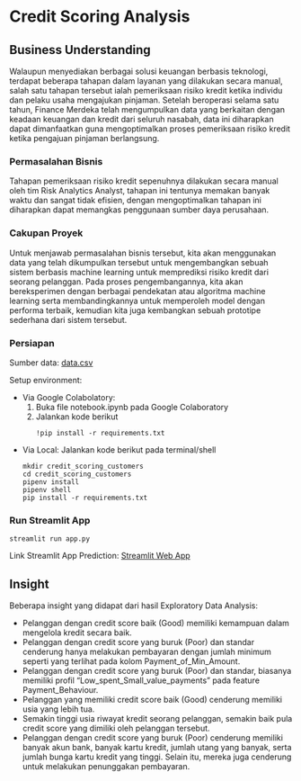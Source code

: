 # Credit Scoring Analysis

## Business Understanding

Walaupun menyediakan berbagai solusi keuangan berbasis teknologi, terdapat beberapa tahapan dalam layanan yang dilakukan secara manual, salah satu tahapan tersebut ialah pemeriksaan risiko kredit ketika individu dan pelaku usaha mengajukan pinjaman. Setelah beroperasi selama satu tahun, Finance Merdeka telah mengumpulkan data yang berkaitan dengan keadaan keuangan dan kredit dari seluruh nasabah, data ini diharapkan dapat dimanfaatkan guna mengoptimalkan proses pemeriksaan risiko kredit ketika pengajuan pinjaman berlangsung.

### Permasalahan Bisnis

Tahapan pemeriksaan risiko kredit sepenuhnya dilakukan secara manual oleh tim Risk Analytics Analyst, tahapan ini tentunya memakan banyak waktu dan sangat tidak efisien, dengan mengoptimalkan tahapan ini diharapkan dapat memangkas penggunaan sumber daya perusahaan.

### Cakupan Proyek

Untuk menjawab permasalahan bisnis tersebut, kita akan menggunakan data yang telah dikumpulkan tersebut untuk mengembangkan sebuah sistem berbasis machine learning untuk memprediksi risiko kredit dari seorang pelanggan. Pada proses pengembangannya, kita akan bereksperimen dengan berbagai pendekatan atau algoritma machine learning serta membandingkannya untuk memperoleh model dengan performa terbaik, kemudian kita juga kembangkan sebuah prototipe sederhana dari sistem tersebut.

### Persiapan

Sumber data: [data.csv](https://www.kaggle.com/datasets/parisrohan/credit-score-classification)

Setup environment:
- Via Google Colabolatory:
   1. Buka file notebook.ipynb pada Google Colaboratory
   2. Jalankan kode berikut
      ```
      !pip install -r requirements.txt
      ```
- Via Local:
   Jalankan kode berikut pada terminal/shell
   ```
   mkdir credit_scoring_customers
   cd credit_scoring_customers
   pipenv install
   pipenv shell
   pip install -r requirements.txt
   ```

### Run Streamlit App

```
streamlit run app.py
```
Link Streamlit App Prediction: [Streamlit Web App](https://student-dropout-analysis-msyarif.streamlit.app/)

## Insight

Beberapa insight yang didapat dari hasil Exploratory Data Analysis:
- Pelanggan dengan credit score baik (Good) memiliki kemampuan dalam mengelola kredit secara baik.
- Pelanggan dengan credit score yang buruk (Poor) dan standar cenderung hanya melakukan pembayaran dengan jumlah minimum seperti yang terlihat pada kolom Payment_of_Min_Amount.
- Pelanggan dengan credit score yang buruk (Poor) dan standar, biasanya memiliki profil “Low_spent_Small_value_payments” pada feature Payment_Behaviour.
- Pelanggan yang memiliki credit score baik (Good) cenderung memiliki usia yang lebih tua.
- Semakin tinggi usia riwayat kredit seorang pelanggan, semakin baik pula credit score yang dimiliki oleh pelanggan tersebut.
- Pelanggan dengan credit score yang buruk (Poor) cenderung memiliki banyak akun bank, banyak kartu kredit, jumlah utang yang banyak, serta jumlah bunga kartu kredit yang tinggi. Selain itu, mereka juga cenderung untuk melakukan penunggakan pembayaran.